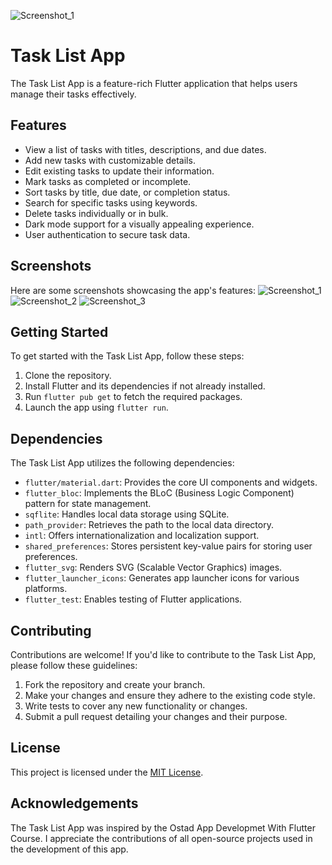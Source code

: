 ![Screenshot_1](https://github.com/mdrahib46/Assignment-8/assets/57681390/1087ea8b-2963-4483-a70a-3d76148f0eb2)
# Task List App

The Task List App is a feature-rich Flutter application that helps users manage their tasks effectively.

## Features

- View a list of tasks with titles, descriptions, and due dates.
- Add new tasks with customizable details.
- Edit existing tasks to update their information.
- Mark tasks as completed or incomplete.
- Sort tasks by title, due date, or completion status.
- Search for specific tasks using keywords.
- Delete tasks individually or in bulk.
- Dark mode support for a visually appealing experience.
- User authentication to secure task data.

## Screenshots

Here are some screenshots showcasing the app's features:
![Screenshot_1](https://github.com/mdrahib46/Assignment-8/assets/57681390/eba5f8eb-948e-4d26-8cb6-cda9a9fec08d)
![Screenshot_2](https://github.com/mdrahib46/Assignment-8/assets/57681390/a15efd45-5e1d-4711-bc99-23d2d69cc546)
![Screenshot_3](https://github.com/mdrahib46/Assignment-8/assets/57681390/c6ff917b-e493-4ee5-be3a-7865647fc7f0)



## Getting Started

To get started with the Task List App, follow these steps:

1. Clone the repository.
2. Install Flutter and its dependencies if not already installed.
3. Run `flutter pub get` to fetch the required packages.
4. Launch the app using `flutter run`.

## Dependencies

The Task List App utilizes the following dependencies:

- `flutter/material.dart`: Provides the core UI components and widgets.
- `flutter_bloc`: Implements the BLoC (Business Logic Component) pattern for state management.
- `sqflite`: Handles local data storage using SQLite.
- `path_provider`: Retrieves the path to the local data directory.
- `intl`: Offers internationalization and localization support.
- `shared_preferences`: Stores persistent key-value pairs for storing user preferences.
- `flutter_svg`: Renders SVG (Scalable Vector Graphics) images.
- `flutter_launcher_icons`: Generates app launcher icons for various platforms.
- `flutter_test`: Enables testing of Flutter applications.

## Contributing

Contributions are welcome! If you'd like to contribute to the Task List App, please follow these guidelines:

1. Fork the repository and create your branch.
2. Make your changes and ensure they adhere to the existing code style.
3. Write tests to cover any new functionality or changes.
4. Submit a pull request detailing your changes and their purpose.

## License

This project is licensed under the [MIT License](LICENSE).

## Acknowledgements

The Task List App was inspired by the Ostad App Developmet With Flutter Course.
I appreciate the contributions of all open-source projects used in the development of this app.
